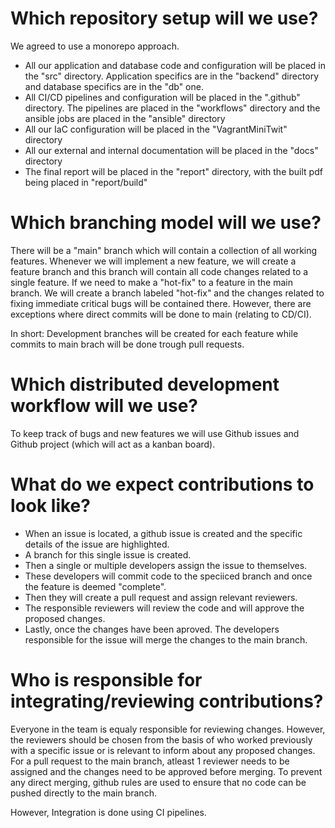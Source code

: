 # Which repository setup will we use?
We agreed to use a monorepo approach. 
- All our application and database code and configuration will be placed in the "src" directory. Application specifics are in the "backend" directory and database specifics are in the "db" one.
- All CI/CD pipelines and configuration will be placed in the ".github" directory. The pipelines are placed in the "workflows" directory and the ansible jobs are placed in the "ansible" directory
- All our IaC configuration will be placed in the "VagrantMiniTwit" directory
- All our external and internal documentation will be placed in the "docs" directory
- The final report will be placed in the "report" directory, with the built pdf being placed in "report/build"

# Which branching model will we use?
There will be a "main" branch which will contain a collection of all working features.
Whenever we will implement a new feature, we will create a feature branch and this branch will contain all code changes related to a single feature.
If we need to make a "hot-fix" to a feature in the main branch. We will create a branch labeled "hot-fix" and the changes related to fixing immediate critical bugs will be contained there.
However, there are exceptions where direct commits will be done to main (relating to CD/CI).

In short: Development branches will be created for each feature while commits to main brach will be done trough pull requests. 

# Which distributed development workflow will we use?
To keep track of bugs and new features we will use Github issues and Github project (which will act as a kanban board). 

# What do we expect contributions to look like?
- When an issue is located, a github issue is created and the specific details of the issue are highlighted. 
- A branch for this single issue is created.
- Then a single or multiple developers assign the issue to themselves. 
- These developers will commit code to the speciiced branch and once the feature is deemed "complete".
- Then they will create a pull request and assign relevant reviewers.
- The responsible reviewers will review the code and will approve the proposed changes.
- Lastly, once the changes have been aproved. The developers responsible for the issue will merge the changes to the main branch. 

# Who is responsible for integrating/reviewing contributions?
Everyone in the team is equaly responsible for reviewing changes. However, the reviewers should be chosen from the basis of who worked previously with a specific issue or is relevant to inform about any proposed changes.
For a pull request to the main branch, atleast 1 reviewer needs to be assigned and the changes need to be approved before merging.
To prevent any direct merging, github rules are used to ensure that no code can be pushed directly to the main branch.

However, Integration is done using CI pipelines.
